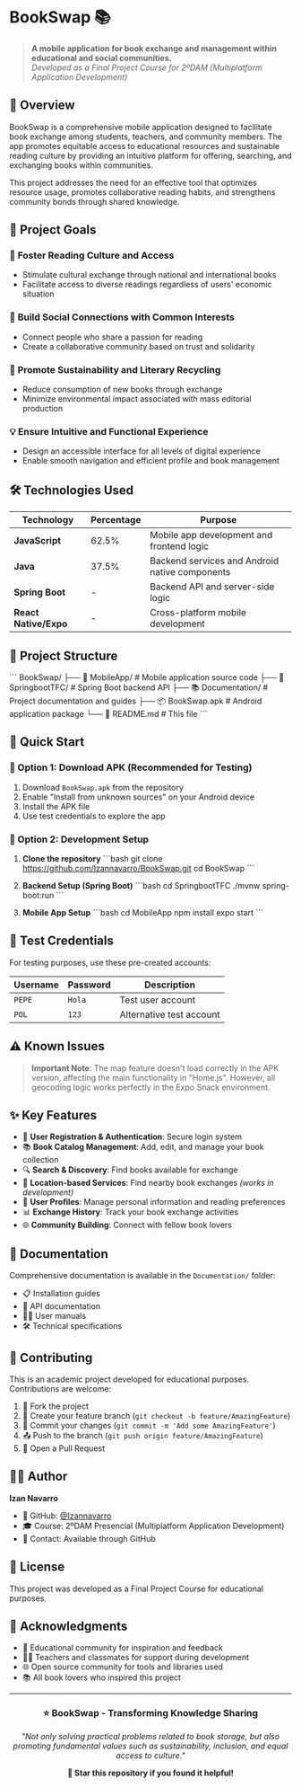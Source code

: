 # BookSwap 📚

> **A mobile application for book exchange and management within educational and social communities.**  
> *Developed as a Final Project Course for 2ºDAM (Multiplatform Application Development)*

## 🌟 Overview

BookSwap is a comprehensive mobile application designed to facilitate book exchange among students, teachers, and community members. The app promotes equitable access to educational resources and sustainable reading culture by providing an intuitive platform for offering, searching, and exchanging books within communities.

This project addresses the need for an effective tool that optimizes resource usage, promotes collaborative reading habits, and strengthens community bonds through shared knowledge.

## 🎯 Project Goals

### 📖 **Foster Reading Culture and Access**
- Stimulate cultural exchange through national and international books
- Facilitate access to diverse readings regardless of users' economic situation

### 🤝 **Build Social Connections with Common Interests**
- Connect people who share a passion for reading
- Create a collaborative community based on trust and solidarity

### 🌱 **Promote Sustainability and Literary Recycling**
- Reduce consumption of new books through exchange
- Minimize environmental impact associated with mass editorial production

### 💡 **Ensure Intuitive and Functional Experience**
- Design an accessible interface for all levels of digital experience
- Enable smooth navigation and efficient profile and book management

## 🛠️ Technologies Used

| Technology | Percentage | Purpose |
|------------|------------|---------|
| **JavaScript** | 62.5% | Mobile app development and frontend logic |
| **Java** | 37.5% | Backend services and Android native components |
| **Spring Boot** | - | Backend API and server-side logic |
| **React Native/Expo** | - | Cross-platform mobile development |

## 📁 Project Structure

\`\`\`
BookSwap/
├── 📱 MobileApp/           # Mobile application source code
├── 🚀 SpringbootTFC/       # Spring Boot backend API
├── 📚 Documentation/       # Project documentation and guides
├── 📦 BookSwap.apk        # Android application package
└── 📄 README.md           # This file
\`\`\`

## 🚀 Quick Start

### 📲 Option 1: Download APK (Recommended for Testing)
1. Download `BookSwap.apk` from the repository
2. Enable "Install from unknown sources" on your Android device
3. Install the APK file
4. Use test credentials to explore the app

### 🔧 Option 2: Development Setup
1. **Clone the repository**
   \`\`\`bash
   git clone https://github.com/Izannavarro/BookSwap.git
   cd BookSwap
   \`\`\`

2. **Backend Setup (Spring Boot)**
   \`\`\`bash
   cd SpringbootTFC
   ./mvnw spring-boot:run
   \`\`\`

3. **Mobile App Setup**
   \`\`\`bash
   cd MobileApp
   npm install
   expo start
   \`\`\`

## 👥 Test Credentials

For testing purposes, use these pre-created accounts:

| Username | Password | Description |
|----------|----------|-------------|
| `PEPE` | `Hola` | Test user account |
| `POL` | `123` | Alternative test account |

## ⚠️ Known Issues

> **Important Note**: The map feature doesn't load correctly in the APK version, affecting the main functionality in "Home.js". However, all geocoding logic works perfectly in the Expo Snack environment.

## ✨ Key Features

- 🔐 **User Registration & Authentication**: Secure login system
- 📚 **Book Catalog Management**: Add, edit, and manage your book collection
- 🔍 **Search & Discovery**: Find books available for exchange
- 📍 **Location-based Services**: Find nearby book exchanges *(works in development)*
- 👤 **User Profiles**: Manage personal information and reading preferences
- 📊 **Exchange History**: Track your book exchange activities
- 🌐 **Community Building**: Connect with fellow book lovers

## 📖 Documentation

Comprehensive documentation is available in the `Documentation/` folder:

- 📋 Installation guides
- 🔌 API documentation  
- 👨‍💻 User manuals
- 🛠️ Technical specifications

## 🤝 Contributing

This is an academic project developed for educational purposes. Contributions are welcome:

1. 🍴 Fork the project
2. 🌿 Create your feature branch (`git checkout -b feature/AmazingFeature`)
3. 💾 Commit your changes (`git commit -m 'Add some AmazingFeature'`)
4. 📤 Push to the branch (`git push origin feature/AmazingFeature`)
5. 🔄 Open a Pull Request

## 👨‍💻 Author

**Izan Navarro**
- 🐙 GitHub: [@Izannavarro](https://github.com/Izannavarro)
- 🎓 Course: 2ºDAM Presencial (Multiplatform Application Development)
- 📧 Contact: Available through GitHub

## 📄 License

This project was developed as a Final Project Course for educational purposes.

## 🙏 Acknowledgments

- 🏫 Educational community for inspiration and feedback
- 👨‍🏫 Teachers and classmates for support during development
- 🌐 Open source community for tools and libraries used
- 📚 All book lovers who inspired this project

---

<div align="center">

### ⭐ **BookSwap** - Transforming Knowledge Sharing

*"Not only solving practical problems related to book storage, but also promoting fundamental values such as sustainability, inclusion, and equal access to culture."*

**🌟 Star this repository if you found it helpful!**

</div>
